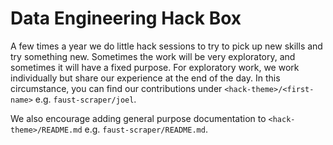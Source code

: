 # Data Engineering Hack Box

A few times a year we do little hack sessions to try to pick up new skills and try something new. Sometimes the work will be very exploratory, and sometimes it will have a fixed purpose. For exploratory work, we work individually but share our experience at the end of the day. In this circumstance, you can find our contributions under `<hack-theme>/<first-name>` e.g. `faust-scraper/joel`.

We also encourage adding general purpose documentation to `<hack-theme>/README.md` e.g. `faust-scraper/README.md`.
